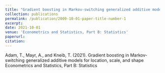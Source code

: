 ```yaml
---
title: "Gradient boosting in Markov-switching generalized additive models for location, scale, and shape"
collection: publications
permalink: /publication/2009-10-01-paper-title-number-1
excerpt:
date: 2021-10-01
venue: 'Econometrics and Statistics, Part B: Statistics'
paperurl:
citation:
---
```


Adam, T., Mayr, A., and Kneib, T. (2021).
Gradient boosting in Markov-switching generalized additive models for location, scale, and shape
Econometrics and Statistics, Part B: Statistics
